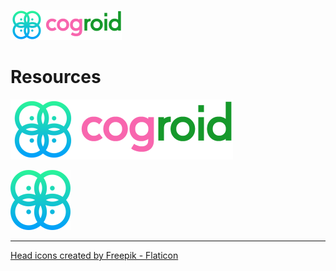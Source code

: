 [![cogroid.com](https://github.com/cogroid/resources/raw/main/images/banner/cogroid-48.png)](https://cogroid.com)

# Resources

![cogroid.com](https://github.com/cogroid/resources/blob/main/images/banner/cogroid-96.png?raw=true)

![cogroid.com](https://github.com/cogroid/resources/blob/main/images/logo/cogroid-96.png?raw=true)

---
[Head icons created by Freepik - Flaticon](https://www.flaticon.com/free-icons/head)
